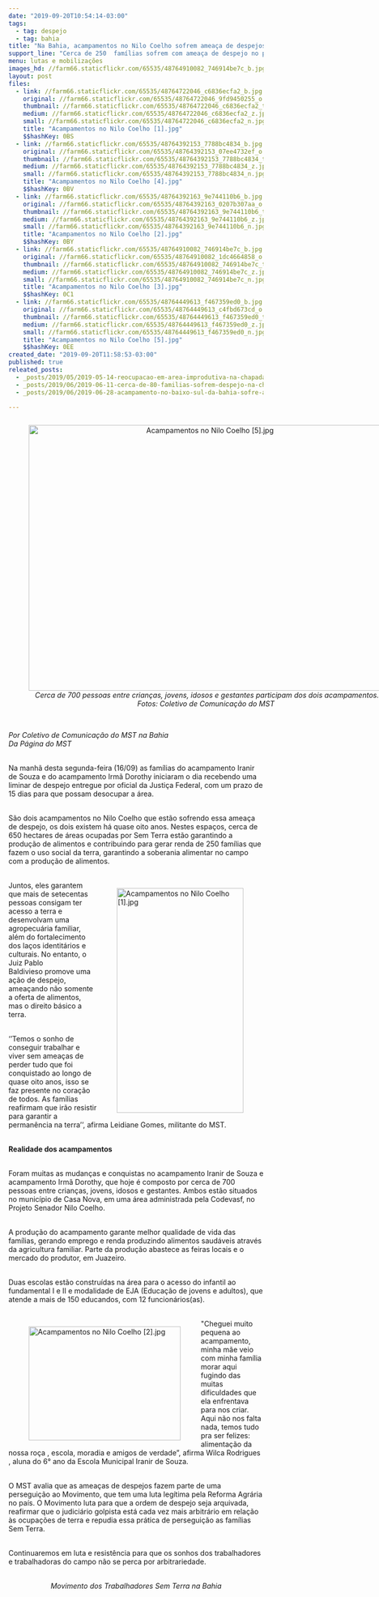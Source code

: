 ```yaml
---
date: "2019-09-20T10:54:14-03:00"
tags:
  - tag: despejo
  - tag: bahia
title: "Na Bahia, acampamentos no Nilo Coelho sofrem ameaça de despejos "
support_line: "Cerca de 250  famílias sofrem com ameaça de despejo no perímetro irrigado Nilo Coelho, em Casa Nova"
menu: lutas e mobilizações
images_hd: //farm66.staticflickr.com/65535/48764910082_746914be7c_b.jpg
layout: post
files:
  - link: //farm66.staticflickr.com/65535/48764722046_c6836ecfa2_b.jpg
    original: //farm66.staticflickr.com/65535/48764722046_9fd9450255_o.jpg
    thumbnail: //farm66.staticflickr.com/65535/48764722046_c6836ecfa2_t.jpg
    medium: //farm66.staticflickr.com/65535/48764722046_c6836ecfa2_z.jpg
    small: //farm66.staticflickr.com/65535/48764722046_c6836ecfa2_n.jpg
    title: "Acampamentos no Nilo Coelho [1].jpg"
    $$hashKey: 0BS
  - link: //farm66.staticflickr.com/65535/48764392153_7788bc4834_b.jpg
    original: //farm66.staticflickr.com/65535/48764392153_07ee4732ef_o.jpg
    thumbnail: //farm66.staticflickr.com/65535/48764392153_7788bc4834_t.jpg
    medium: //farm66.staticflickr.com/65535/48764392153_7788bc4834_z.jpg
    small: //farm66.staticflickr.com/65535/48764392153_7788bc4834_n.jpg
    title: "Acampamentos no Nilo Coelho [4].jpg"
    $$hashKey: 0BV
  - link: //farm66.staticflickr.com/65535/48764392163_9e744110b6_b.jpg
    original: //farm66.staticflickr.com/65535/48764392163_0207b307aa_o.jpg
    thumbnail: //farm66.staticflickr.com/65535/48764392163_9e744110b6_t.jpg
    medium: //farm66.staticflickr.com/65535/48764392163_9e744110b6_z.jpg
    small: //farm66.staticflickr.com/65535/48764392163_9e744110b6_n.jpg
    title: "Acampamentos no Nilo Coelho [2].jpg"
    $$hashKey: 0BY
  - link: //farm66.staticflickr.com/65535/48764910082_746914be7c_b.jpg
    original: //farm66.staticflickr.com/65535/48764910082_1dc4664858_o.jpg
    thumbnail: //farm66.staticflickr.com/65535/48764910082_746914be7c_t.jpg
    medium: //farm66.staticflickr.com/65535/48764910082_746914be7c_z.jpg
    small: //farm66.staticflickr.com/65535/48764910082_746914be7c_n.jpg
    title: "Acampamentos no Nilo Coelho [3].jpg"
    $$hashKey: 0C1
  - link: //farm66.staticflickr.com/65535/48764449613_f467359ed0_b.jpg
    original: //farm66.staticflickr.com/65535/48764449613_c4fbd673cd_o.jpg
    thumbnail: //farm66.staticflickr.com/65535/48764449613_f467359ed0_t.jpg
    medium: //farm66.staticflickr.com/65535/48764449613_f467359ed0_z.jpg
    small: //farm66.staticflickr.com/65535/48764449613_f467359ed0_n.jpg
    title: "Acampamentos no Nilo Coelho [5].jpg"
    $$hashKey: 0EE
created_date: "2019-09-20T11:58:53-03:00"
published: true
releated_posts:
  - _posts/2019/05/2019-05-14-reocupacao-em-area-improdutiva-na-chapada-diamantina.md
  - _posts/2019/06/2019-06-11-cerca-de-80-familias-sofrem-despejo-na-chapada-diamantina.md
  - _posts/2019/06/2019-06-28-acampamento-no-baixo-sul-da-bahia-sofre-a-sua-terceira-reintegracao-de-posse.md

---
```

<div style="text-align:center">
<figure class="image" style="display:inline-block"><img alt="Acampamentos no Nilo Coelho [5].jpg" height="525" src="//farm66.staticflickr.com/65535/48764449613_f467359ed0_b.jpg" width="700" />
<figcaption><em>&nbsp;Cerca de 700 pessoas entre crian&ccedil;as, jovens, idosos e gestantes participam dos dois acampamentos. Fotos: Coletivo de Comunica&ccedil;&atilde;o do MST</em></figcaption>
</figure>
</div>

<p><br />
<em>Por Coletivo de Comunica&ccedil;&atilde;o do MST na Bahia<br />
Da P&aacute;gina do MST</em><br />
&nbsp;</p>

<p>Na manh&atilde; desta segunda-feira (16/09) as fam&iacute;lias do acampamento Iranir de Souza e do acampamento Irm&atilde; Dorothy iniciaram o dia recebendo uma liminar de despejo entregue por oficial da Justi&ccedil;a Federal, com um prazo de 15 dias para que possam desocupar a &aacute;rea.<br />
&nbsp;</p>

<p>S&atilde;o dois acampamentos no Nilo Coelho que est&atilde;o sofrendo essa amea&ccedil;a de despejo, os dois existem h&aacute; quase oito anos.&nbsp;Nestes espa&ccedil;os, cerca de 650 hectares de &aacute;reas ocupadas por Sem Terra est&atilde;o garantindo a produ&ccedil;&atilde;o de alimentos e contribuindo para gerar renda&nbsp;de 250 fam&iacute;lias que fazem o uso social da terra, garantindo a soberania alimentar no campo com a produ&ccedil;&atilde;o de alimentos.<br />
&nbsp;</p>

<figure class="image" style="float:right"><img alt="Acampamentos no Nilo Coelho [1].jpg" height="444" src="//farm66.staticflickr.com/65535/48764722046_c6836ecfa2_b.jpg" width="250" />
<figcaption></figcaption>
</figure>

<p>Juntos, eles garantem que mais de setecentas pessoas consigam ter acesso a terra e desenvolvam uma agropecu&aacute;ria familiar, al&eacute;m do fortalecimento dos la&ccedil;os identit&aacute;rios e culturais. No entanto, o Juiz Pablo Baldivieso&nbsp;promove uma a&ccedil;&atilde;o de despejo, amea&ccedil;ando n&atilde;o somente a oferta de alimentos, mas o direito b&aacute;sico a terra.<br />
&nbsp;</p>

<p>&lsquo;&rsquo;Temos o sonho de conseguir trabalhar e viver sem amea&ccedil;as de perder tudo que foi conquistado ao longo de quase oito anos, isso se faz presente no cora&ccedil;&atilde;o de todos. As fam&iacute;lias reafirmam que ir&atilde;o resistir para garantir a perman&ecirc;ncia na terra&rsquo;&rsquo;, afirma Leidiane Gomes, militante do MST.&nbsp;<br />
&nbsp;</p>

<p><strong>Realidade dos acampamentos</strong><br />
&nbsp;</p>

<p>Foram muitas as mudan&ccedil;as e conquistas no acampamento Iranir de Souza e acampamento Irm&atilde; Dorothy, que hoje &eacute; composto por cerca de 700 pessoas entre crian&ccedil;as, jovens, idosos e gestantes. Ambos est&atilde;o situados no munic&iacute;pio de Casa Nova, em uma &aacute;rea administrada pela Codevasf, no Projeto Senador Nilo Coelho.&nbsp;</p>

<p><br />
A produ&ccedil;&atilde;o do acampamento garante melhor qualidade de vida das fam&iacute;lias, gerando emprego e renda produzindo alimentos saud&aacute;veis atrav&eacute;s da agricultura familiar. Parte da produ&ccedil;&atilde;o abastece as feiras locais e o mercado do produtor, em Juazeiro.<br />
&nbsp;</p>

<p>Duas escolas est&atilde;o constru&iacute;das na &aacute;rea para o acesso do infantil ao fundamental I e II e modalidade de EJA (Educa&ccedil;&atilde;o de jovens e adultos), que atende a mais de 150 educandos, com 12 funcion&aacute;rios(as).<br />
&nbsp;</p>

<figure class="image" style="float:left"><img alt="Acampamentos no Nilo Coelho [2].jpg" height="225" src="//farm66.staticflickr.com/65535/48764392163_9e744110b6_b.jpg" width="300" />
<figcaption></figcaption>
</figure>

<p>&quot;Cheguei muito pequena ao acampamento, minha m&atilde;e veio com minha fam&iacute;lia morar aqui fugindo das muitas dificuldades que ela enfrentava para nos criar. Aqui n&atilde;o nos falta nada, temos tudo pra ser felizes: alimenta&ccedil;&atilde;o da nossa ro&ccedil;a , escola, moradia e amigos de verdade&rdquo;, afirma Wilca Rodrigues , aluna do 6&deg; ano da Escola Municipal Iranir de Souza.&nbsp;</p>

<p><br />
O MST avalia que as amea&ccedil;as de despejos fazem parte de uma persegui&ccedil;&atilde;o ao Movimento, que tem uma luta leg&iacute;tima pela Reforma Agr&aacute;ria no pa&iacute;s.&nbsp;O Movimento&nbsp;luta para que a ordem de despejo seja arquivada, reafirmar que o judici&aacute;rio golpista est&aacute; cada vez mais arbitr&aacute;rio em rela&ccedil;&atilde;o &agrave;s ocupa&ccedil;&otilde;es de terra e repudia essa pr&aacute;tica de persegui&ccedil;&atilde;o as fam&iacute;lias Sem Terra.</p>

<p><br />
Continuaremos em luta e resist&ecirc;ncia para que os sonhos dos trabalhadores e trabalhadoras do campo n&atilde;o se perca por arbitrariedade.</p>

<p style="text-align: center;"><br />
<em>Movimento dos Trabalhadores Sem Terra na Bahia</em></p>
